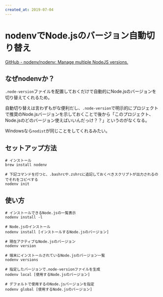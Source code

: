 ```yaml
---
created_at: 2019-07-04
---
```


# nodenvでNode.jsのバージョン自動切り替え

[GitHub - nodenv/nodenv: Manage multiple NodeJS versions.](https://github.com/nodenv/nodenv#how-nodenv-hooks-into-your-shell)

## なぜnodenvか？

`.node-version`ファイルを配置しておくだけで自動的にNode.jsのバージョンを切り替えてくれるため。

自動切り替えは言わずもがな便利だし、`.node-version`で明示的にプロジェクトで推奨のNode.jsバージョンを示しておくことで後から「このプロジェクト、Node.jsのどのバージョン使えばいいんだっけ？？」というのがなくなる。

Windowsなら`nodist`が同じことをしてくれるみたい。

## セットアップ方法

```
# インストール
brew install nodenv

# 下記コマンドを打つと、.bashrcや.zshrcに追記しておくべきスクリプトが出力されるのでそれをコピペする
nodenv init
```

## 使い方

```
# インストールできるNode.jsの一覧表示
nodenv install -l

# Node.jsのインストール
nodenv install [インストールするNode.jsのバージョン]

# 現在アクティブなNode.jsのバージョン
nodenv version

# 端末にインストールされているNode.jsのバージョン一覧
nodenv versions

# 指定したバージョンで.node-versionファイルを生成
nodenv local [使用するNode.jsのバージョン]

# デフォルトで使用するのNode.jsバージョンを指定
nodenv global [使用するNode.jsのバージョン]
```
